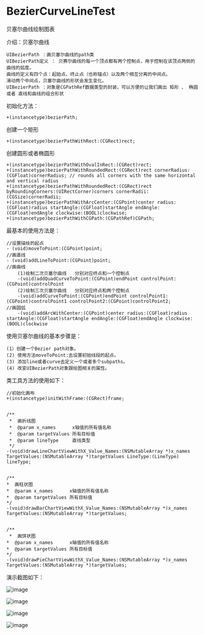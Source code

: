 # BezierCurveLineTest
贝塞尔曲线绘制图表

介绍：贝塞尔曲线

    UIBezierPath ：画贝塞尔曲线的path类
    UIBezierPath定义 ： 贝赛尔曲线的每一个顶点都有两个控制点，用于控制在该顶点两侧的曲线的弧度。
    曲线的定义有四个点：起始点、终止点（也称锚点）以及两个相互分离的中间点。
    滑动两个中间点，贝塞尔曲线的形状会发生变化。
    UIBezierPath ：对象是CGPathRef数据类型的封装，可以方便的让我们画出 矩形 、 椭圆 或者 直线和曲线的组合形状
 
初始化方法：

    +(instancetype)bezierPath;
    
创建一个矩形

    +(instancetype)bezierPathWithRect:(CGRect)rect;
 
创建圆形或者椭圆形

    +(instancetype)bezierPathWithOvalInRect:(CGRect)rect;
    +(instancetype)bezierPathWithRoundedRect:(CGRect)rect cornerRadius:(CGFloat)cornerRadius; // rounds all corners with the same horizontal and vertical radius
    +(instancetype)bezierPathWithRoundedRect:(CGRect)rect byRoundingCorners:(UIRectCorner)corners cornerRadii:(CGSize)cornerRadii;
    +(instancetype)bezierPathWithArcCenter:(CGPoint)center radius:(CGFloat)radius startAngle:(CGFloat)startAngle endAngle:(CGFloat)endAngle clockwise:(BOOL)clockwise;
    +(instancetype)bezierPathWithCGPath:(CGPathRef)CGPath;
 
最基本的使用方法是：

    //设置描绘的起点
    - (void)moveToPoint:(CGPoint)point;
    //画直线
    - (void)addLineToPoint:(CGPoint)point;
    //画曲线
        (1)绘制二次贝塞尔曲线   分别对应终点和一个控制点
        -(void)addQuadCurveToPoint:(CGPoint)endPoint controlPoint:(CGPoint)controlPoint
        (2)绘制三次贝塞尔曲线   分别对应终点和两个控制点
        -(void)addCurveToPoint:(CGPoint)endPoint controlPoint1:(CGPoint)controlPoint1 controlPoint2:(CGPoint)controlPoint2;
    //画圆弧
        -(void)addArcWithCenter:(CGPoint)center radius:(CGFloat)radius startAngle:(CGFloat)startAngle endAngle:(CGFloat)endAngle clockwise:(BOOL)clockwise
 
 使用贝塞尔曲线的基本步骤是：

    (1）创建一个Bezier path对象。
    (2) 使用方法moveToPoint:去设置初始线段的起点。
    (3) 添加line或者curve去定义一个或者多个subpaths。
    (4) 改变UIBezierPath对象跟绘图相关的属性。
    

类工具方法的使用如下：

    //初始化画布
    +(instancetype)initWithFrame:(CGRect)frame;


    /**
     *  画折线图
     *  @param x_names      x轴值的所有值名称
     *  @param targetValues 所有目标值
     *  @param lineType     直线类型
     */
    -(void)drawLineChartViewWithX_Value_Names:(NSMutableArray *)x_names TargetValues:(NSMutableArray *)targetValues LineType:(LineType) lineType;


    /**
    *  画柱状图
    *  @param x_names      x轴值的所有值名称
    *  @param targetValues 所有目标值
    */
    -(void)drawBarChartViewWithX_Value_Names:(NSMutableArray *)x_names TargetValues:(NSMutableArray *)targetValues;


    /**
     *  画饼状图
    *  @param x_names      x轴值的所有值名称
    *  @param targetValues 所有目标值
    */
    -(void)drawPieChartViewWithX_Value_Names:(NSMutableArray *)x_names TargetValues:(NSMutableArray *)targetValues;


演示截图如下：

 ![image](https://github.com/xiayuanquan/BezierCurveLineTest/blob/master/BezierCurveLineTest/BezierCurveLineTest/screenshots/bar.png)
 
 ![image](https://github.com/xiayuanquan/BezierCurveLineTest/blob/master/BezierCurveLineTest/BezierCurveLineTest/screenshots/line1.png)
 
 ![image](https://github.com/xiayuanquan/BezierCurveLineTest/blob/master/BezierCurveLineTest/BezierCurveLineTest/screenshots/line2.png)
 
 ![image](https://github.com/xiayuanquan/BezierCurveLineTest/blob/master/BezierCurveLineTest/BezierCurveLineTest/screenshots/pie.png)
